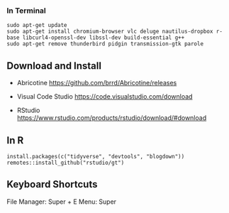
### In Terminal

```
sudo apt-get update
sudo apt-get install chromium-browser vlc deluge nautilus-dropbox r-base libcurl4-openssl-dev libssl-dev build-essential g++
sudo apt-get remove thunderbird pidgin transmission-gtk parole
```

## Download and Install

- Abricotine
https://github.com/brrd/Abricotine/releases

- Visual Code Studio
https://code.visualstudio.com/download

- RStudio
https://www.rstudio.com/products/rstudio/download/#download

## In R

```
install.packages(c("tidyverse", "devtools", "blogdown"))
remotes::install_github("rstudio/gt")
```

## Keyboard Shortcuts

File Manager: Super + E
Menu: Super
